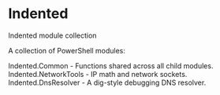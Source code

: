 # Indented
Indented module collection

A collection of PowerShell modules:

Indented.Common - Functions shared across all child modules.
Indented.NetworkTools - IP math and network sockets.
Indented.DnsResolver - A dig-style debugging DNS resolver.

